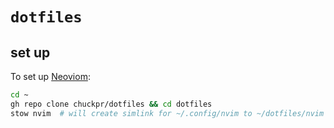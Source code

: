 # `dotfiles`

## set up

To set up [Neoviom](https://neovim.io/):
```bash
cd ~
gh repo clone chuckpr/dotfiles && cd dotfiles
stow nvim  # will create simlink for ~/.config/nvim to ~/dotfiles/nvim
```
